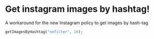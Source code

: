 # Get instagram images by hashtag!
A workaround for the new Instagram policy to get images by hash-tag

```php
getImagesByHashtag("nofilter", 16);
```